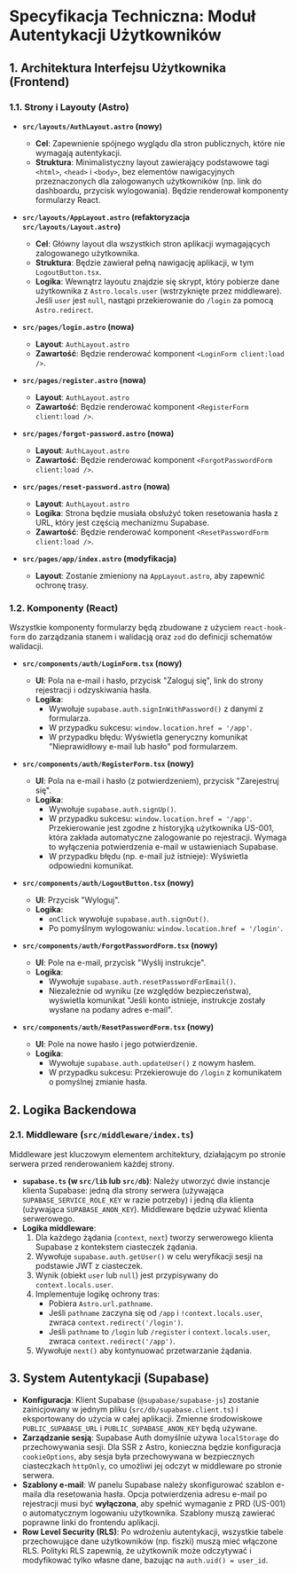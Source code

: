 # Specyfikacja Techniczna: Moduł Autentykacji Użytkowników

## 1. Architektura Interfejsu Użytkownika (Frontend)

### 1.1. Strony i Layouty (Astro)

-   **`src/layouts/AuthLayout.astro` (nowy)**
    -   **Cel**: Zapewnienie spójnego wyglądu dla stron publicznych, które nie wymagają autentykacji.
    -   **Struktura**: Minimalistyczny layout zawierający podstawowe tagi `<html>`, `<head>` i `<body>`, bez elementów nawigacyjnych przeznaczonych dla zalogowanych użytkowników (np. link do dashboardu, przycisk wylogowania). Będzie renderował komponenty formularzy React.

-   **`src/layouts/AppLayout.astro` (refaktoryzacja `src/layouts/Layout.astro`)**
    -   **Cel**: Główny layout dla wszystkich stron aplikacji wymagających zalogowanego użytkownika.
    -   **Struktura**: Będzie zawierał pełną nawigację aplikacji, w tym `LogoutButton.tsx`.
    -   **Logika**: Wewnątrz layoutu znajdzie się skrypt, który pobierze dane użytkownika z `Astro.locals.user` (wstrzyknięte przez middleware). Jeśli `user` jest `null`, nastąpi przekierowanie do `/login` za pomocą `Astro.redirect`.

-   **`src/pages/login.astro` (nowa)**
    -   **Layout**: `AuthLayout.astro`
    -   **Zawartość**: Będzie renderować komponent `<LoginForm client:load />`.

-   **`src/pages/register.astro` (nowa)**
    -   **Layout**: `AuthLayout.astro`
    -   **Zawartość**: Będzie renderować komponent `<RegisterForm client:load />`.

-   **`src/pages/forgot-password.astro` (nowa)**
    -   **Layout**: `AuthLayout.astro`
    -   **Zawartość**: Będzie renderować komponent `<ForgotPasswordForm client:load />`.

-   **`src/pages/reset-password.astro` (nowa)**
    -   **Layout**: `AuthLayout.astro`
    -   **Logika**: Strona będzie musiała obsłużyć token resetowania hasła z URL, który jest częścią mechanizmu Supabase.
    -   **Zawartość**: Będzie renderować komponent `<ResetPasswordForm client:load />`.

-   **`src/pages/app/index.astro` (modyfikacja)**
    -   **Layout**: Zostanie zmieniony na `AppLayout.astro`, aby zapewnić ochronę trasy.

### 1.2. Komponenty (React)

Wszystkie komponenty formularzy będą zbudowane z użyciem `react-hook-form` do zarządzania stanem i walidacją oraz `zod` do definicji schematów walidacji.

-   **`src/components/auth/LoginForm.tsx` (nowy)**
    -   **UI**: Pola na e-mail i hasło, przycisk "Zaloguj się", link do strony rejestracji i odzyskiwania hasła.
    -   **Logika**:
        -   Wywołuje `supabase.auth.signInWithPassword()` z danymi z formularza.
        -   W przypadku sukcesu: `window.location.href = '/app'`.
        -   W przypadku błędu: Wyświetla generyczny komunikat "Nieprawidłowy e-mail lub hasło" pod formularzem.

-   **`src/components/auth/RegisterForm.tsx` (nowy)**
    -   **UI**: Pola na e-mail i hasło (z potwierdzeniem), przycisk "Zarejestruj się".
    -   **Logika**:
        -   Wywołuje `supabase.auth.signUp()`.
        -   W przypadku sukcesu: `window.location.href = '/app'`. Przekierowanie jest zgodne z historyjką użytkownika US-001, która zakłada automatyczne zalogowanie po rejestracji. Wymaga to wyłączenia potwierdzenia e-mail w ustawieniach Supabase.
        -   W przypadku błędu (np. e-mail już istnieje): Wyświetla odpowiedni komunikat.

-   **`src/components/auth/LogoutButton.tsx` (nowy)**
    -   **UI**: Przycisk "Wyloguj".
    -   **Logika**:
        -   `onClick` wywołuje `supabase.auth.signOut()`.
        -   Po pomyślnym wylogowaniu: `window.location.href = '/login'`.

-   **`src/components/auth/ForgotPasswordForm.tsx` (nowy)**
    -   **UI**: Pole na e-mail, przycisk "Wyślij instrukcje".
    -   **Logika**:
        -   Wywołuje `supabase.auth.resetPasswordForEmail()`.
        -   Niezależnie od wyniku (ze względów bezpieczeństwa), wyświetla komunikat "Jeśli konto istnieje, instrukcje zostały wysłane na podany adres e-mail".

-   **`src/components/auth/ResetPasswordForm.tsx` (nowy)**
    -   **UI**: Pole na nowe hasło i jego potwierdzenie.
    -   **Logika**:
        -   Wywołuje `supabase.auth.updateUser()` z nowym hasłem.
        -   W przypadku sukcesu: Przekierowuje do `/login` z komunikatem o pomyślnej zmianie hasła.

## 2. Logika Backendowa

### 2.1. Middleware (`src/middleware/index.ts`)

Middleware jest kluczowym elementem architektury, działającym po stronie serwera przed renderowaniem każdej strony.

-   **`supabase.ts` (w `src/lib` lub `src/db`)**: Należy utworzyć dwie instancje klienta Supabase: jedną dla strony serwera (używająca `SUPABASE_SERVICE_ROLE_KEY` w razie potrzeby) i jedną dla klienta (używająca `SUPABASE_ANON_KEY`). Middleware będzie używać klienta serwerowego.
-   **Logika middleware**:
    1.  Dla każdego żądania (`context`, `next`) tworzy serwerowego klienta Supabase z kontekstem ciasteczek żądania.
    2.  Wywołuje `supabase.auth.getUser()` w celu weryfikacji sesji na podstawie JWT z ciasteczek.
    3.  Wynik (obiekt `user` lub `null`) jest przypisywany do `context.locals.user`.
    4.  Implementuje logikę ochrony tras:
        -   Pobiera `Astro.url.pathname`.
        -   Jeśli `pathname` zaczyna się od `/app` i `!context.locals.user`, zwraca `context.redirect('/login')`.
        -   Jeśli `pathname` to `/login` lub `/register` i `context.locals.user`, zwraca `context.redirect('/app')`.
    5.  Wywołuje `next()` aby kontynuować przetwarzanie żądania.

## 3. System Autentykacji (Supabase)

-   **Konfiguracja**: Klient Supabase (`@supabase/supabase-js`) zostanie zainicjowany w jednym pliku (`src/db/supabase.client.ts`) i eksportowany do użycia w całej aplikacji. Zmienne środowiskowe `PUBLIC_SUPABASE_URL` i `PUBLIC_SUPABASE_ANON_KEY` będą używane.
-   **Zarządzanie sesją**: Supabase Auth domyślnie używa `localStorage` do przechowywania sesji. Dla SSR z Astro, konieczna będzie konfiguracja `cookieOptions`, aby sesja była przechowywana w bezpiecznych ciasteczkach `httpOnly`, co umożliwi jej odczyt w middleware po stronie serwera.
-   **Szablony e-mail**: W panelu Supabase należy skonfigurować szablon e-maila dla resetowania hasła. Opcja potwierdzenia adresu e-mail po rejestracji musi być **wyłączona**, aby spełnić wymaganie z PRD (US-001) o automatycznym logowaniu użytkownika. Szablony muszą zawierać poprawne linki do frontendu aplikacji.
-   **Row Level Security (RLS)**: Po wdrożeniu autentykacji, wszystkie tabele przechowujące dane użytkowników (np. fiszki) muszą mieć włączone RLS. Polityki RLS zapewnią, że użytkownik może odczytywać i modyfikować tylko własne dane, bazując na `auth.uid() = user_id`.
